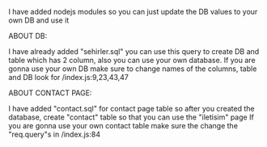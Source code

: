 I have added nodejs modules so you can just update the DB values to your own DB and use it 



ABOUT DB:  

I have already added "sehirler.sql" you can use this query to create DB and table which has 2 column, also you can use your own database. 
If you are gonna use your own DB make sure to change names of the columns, table and DB  look for /index.js:9,23,43,47 

ABOUT CONTACT PAGE:
 
I have added "contact.sql" for contact page table so after you created the database, create "contact" table so that you can use the "iletisim" page 
If you are gonna use your own contact table make sure the change the "req.query"s in /index.js:84 
